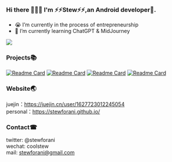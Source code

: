 ### Hi there 👋👋👋 I'm ⚡⚡Stew⚡⚡,an Android developer🤖.
- 😭 I’m currently in the process of entrepreneurship
- 🧐 I’m currently learning ChatGPT & MidJourney

![](https://github-readme-stats-sigma-five.vercel.app/api?username=stewforani&theme=cobalt&rank_icon=github)

### Projects📚
[![Readme Card](https://github-readme-stats-sigma-five.vercel.app/api/pin/?username=stewforani&repo=CircleProgressMenu&theme=cobalt)](https://github.com/stewForAni/CircleProgressMenu)
[![Readme Card](https://github-readme-stats-sigma-five.vercel.app/api/pin/?username=stewforani&repo=Lamp&theme=cobalt)](https://github.com/stewForAni/Lamp)
[![Readme Card](https://github-readme-stats-sigma-five.vercel.app/api/pin/?username=stewforani&repo=KotlinBox-WanAndroid&theme=cobalt)](https://github.com/stewForAni/KotlinBox-WanAndroid)
[![Readme Card](https://github-readme-stats-sigma-five.vercel.app/api/pin/?username=stewforani&repo=SimpleCountDownView&theme=cobalt)](https://github.com/stewForAni/SimpleCountDownView)

### Website🌏
juejin：https://juejin.cn/user/1627723012245054</br>
personal：https://stewforani.github.io/

### Contact☎
twitter: @stewforani</br>
wechat: coolstew</br>
mail: stewforani@gmail.com
